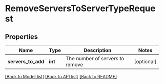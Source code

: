 # RemoveServersToServerTypeRequest

## Properties
Name | Type | Description | Notes
------------ | ------------- | ------------- | -------------
**servers_to_add** | **int** | The number of servers to remove | [optional] 

[[Back to Model list]](../README.md#documentation-for-models) [[Back to API list]](../README.md#documentation-for-api-endpoints) [[Back to README]](../README.md)


